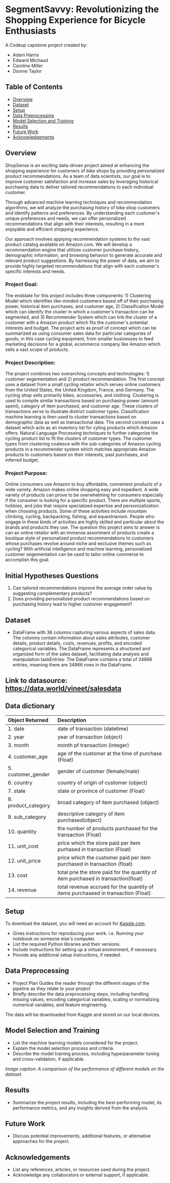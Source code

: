# SegmentSavvy: Revolutionizing the Shopping Experience for Bicycle Enthusiasts

A Codeup capstone project created by: 
 - Adam Harris
 - Edward Michaud 
 - Caroline Miller
 - Dionne Taylor

<!-- ![Project Banner](path/to/banner_image.png) -->

<!-- *Project banner image credits: [Source Name](image_source_url)* -->

## Table of Contents

- [Overview](#overview)
- [Dataset](#dataset)
- [Setup](#setup)
- [Data Preprocessing](#data-preprocessing)
- [Model Selection and Training](#model-selection-and-training)
- [Results](#results)
- [Future Work](#future-work)
- [Acknowledgements](#acknowledgements)

## Overview

ShopSense is an exciting data-driven project aimed at enhancing the shopping experience for customers of bike shops by providing personalized product recommendations. As a team of data scientists, our goal is to improve customer satisfaction and increase sales by leveraging historical purchasing data to deliver tailored recommendations to each individual customer.

Through advanced machine learning techniques and recommendation algorithms, we will analyze the purchasing history of bike shop customers and identify patterns and preferences. By understanding each customer's unique preferences and needs, we can offer personalized recommendations that align with their interests, resulting in a more enjoyable and efficient shopping experience.

Our approach involves applying recommendation systems to the vast product catalog available on Amazon.com. We will develop a recommendation engine that utilizes customer purchase history, demographic information, and browsing behavior to generate accurate and relevant product suggestions. By harnessing the power of data, we aim to provide highly targeted recommendations that align with each customer's specific interests and needs.

### Project Goal:

The endstate for this project includes three components:  1) Clustering Model which identifies like-minded customers based off of their purchasing power, historical item purchases, and customer age, 2) Classification Model which can identify the cluster in which a customer's transaction can be segmented, and 3) Recommender System which can link the cluster of a customer with a Amazon product which fits the customer's potential interests and budget. The project acts as proof of concept which can be summarized as using consumer sales data for particular categories of goods, in this case cycling equipment, from smaller businesses to feed marketing decisions for a global, ecommerce company like Amazon which sells a vast scope of products. 

### Project Description: 

The project combines two overarching concepts and technologies: 1) customer segementation and 2) product recommendation. The first concept uses a dataset from a small cycling retailor which serves online customers from the United States, the United Kingdom, France, and Germany. The cycling shop sells primarily bikes, accessories, and clothing. Clustering is used to compile similar transactions based on purchasing power (amount spent), category of item purchased, and customer age. These clusters of transactions serve to illustrate distinct customer types. Classification machine learning is then used to cluster transactions based on demographic data as well as transactional data. The second concept uses a dataset which acts as an inventory list for cyling products which Amazon offers. Natural Language Processing techniques to further categorize the cycling product list to fit the clusters of customer types. The customer types from clustering coalesce with the sub-categories of Amazon cycling products in a recommender system which matches appropriate Amazon products to customers based on their interests, past purchases, and inferred budget.

### Project Purpose:

Online consumers use Amazon to buy affordable, convenient products of a wide variety. Amazon makes online shopping easy and expedient. A wide variety of products can prove to be overwhelming for consumers especially if the consumer is looking for a specific product. There are multiple sports, hobbies, and jobs that require specialized expertise and personizalization when choosing products. Some of these activities include mountain climbing, cycling, backpacking, fishing, and equestrianism. People who engage in these kinds of activities are highly skilled and particular about the brands and products they use. The question this project aims to answer is can an online retailor with an immense assortment of products create a boutique style of personalized product recommendations to customers whose purchases revolve around niche and exclusive themes such as cycling? With artificial intelligence and machine learning, personalized customer segementation can be used to tailor online commerse to accomplish this goal.

## Initial Hypotheses Questions

1. Can tailored recommendations improve the average order value by suggesting complementary products?
2. Does providing personalized product recommendations based on purchasing history lead to higher customer engagement?


## Dataset

- DataFrame with 36 columns capturing various aspects of sales data. The columns contain information about sales attributes, customer details, product details, costs, revenues, profits, and encoded categorical variables. The DataFrame represents a structured and organized form of the sales dataset, facilitating data analysis and manipulation taskEntries: The DataFrame contains a total of 34866 entries, meaning there are 34866 rows in the DataFrame.


## Link to datasource: https://data.world/vineet/salesdata

## Data dictionary

| **Object Returned** | **Description** |
|:-------------------|:--------------------------------|
| 1. date | date of transaction (datetime) |
| 2. year | year of transaction (object) |
| 3. month | month pf transaction (integer) |
| 4. customer_age |  age of the customer at the time of purchase (Float) |
| 5. customer_gender | gender of customer (female/male) |
| 6. country | country of origin of customer (object) |
| 7. state | state or province of customer (Float)  |
| 8. product_category | broad category of item purchased (object)   |
| 9. sub_category | descriptive category of item purchased(object)   |
| 10. quantity | the number of products purchased for the transaction (Float)  |
| 11. unit_cost | price which the store paid per item purhased in transaction (Float)  |
| 12. unit_price | price which the customer paid per item purchased in transaction (float)   |
| 13. cost | total prie the store paid for the quantity of item purchased in transaction(float)   |
| 14. revenue | total revenue accrued for the quantity  of items purchaseed in transaction (Float)  |


## Setup

To download the dataset, you will need an account for [Kaggle.com](https://www.kaggle.com).

- Gives instructions for reproducing your work. i.e. Running your notebook on someone else's computer.
- List the required Python libraries and their versions.
- Include instructions for setting up a virtual environment, if necessary.
- Provide any additional setup instructions, if needed.

## Data Preprocessing

- Project Plan Guides the reader through the different stages of the pipeline as they relate to your project
- Briefly describe the data preprocessing steps, including handling missing values, encoding categorical variables, scaling or normalizing numerical variables, and feature engineering.

The data will be downloaded from Kaggle and stored on our local devices.


## Model Selection and Training

- List the machine learning models considered for the project.
- Explain the model selection process and criteria.
- Describe the model training process, including hyperparameter tuning and cross-validation, if applicable.

<!-- ![Model Performance Comparison](path/to/model_performance_image.png) -->

*Image caption: A comparison of the performance of different models on the dataset.*

## Results

- Summarize the project results, including the best-performing model, its performance metrics, and any insights derived from the analysis.

## Future Work

- Discuss potential improvements, additional features, or alternative approaches for the project.

## Acknowledgements

- List any references, articles, or resources used during the project.
- Acknowledge any collaborators or external support, if applicable.

